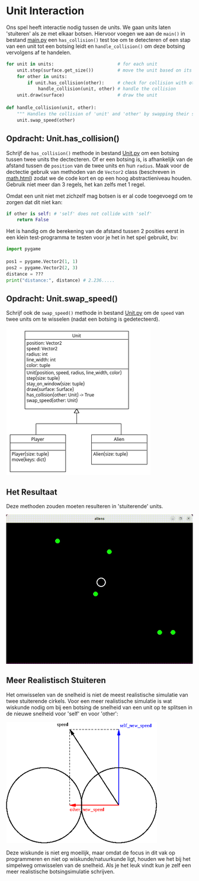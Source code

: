 # Unit Interaction

Ons spel heeft interactie nodig tussen de units. We gaan units laten
'stuiteren' als ze met elkaar botsen. Hiervoor voegen we aan de
`main()` in bestand [main.py](main.py) een `has_collision()` test
toe om te detecteren of een stap van een unit tot een botsing leidt en
`handle_collision()` om deze botsing vervolgens af te handelen.

~~~python
for unit in units:                        # for each unit
    unit.step(surface.get_size())         # move the unit based on its speed, stay in the window
    for other in units:
        if unit.has_collision(other):     # check for collision with other units
            handle_collision(unit, other) # handle the collision
    unit.draw(surface)                    # draw the unit

def handle_collision(unit, other):
    """ Handles the collision of 'unit' and 'other' by swapping their speed. """ 
    unit.swap_speed(other)
~~~

## Opdracht: Unit.has_collision()

Schrijf de `has_collision()` methode in bestand [Unit.py](Unit.py) om
een botsing tussen twee units the dectecteren. Of er een botsing is,
is afhankelijk van de afstand tussen de `position` van de twee units
en hun `radius`. Maak voor de dectectie gebruik van methoden van de
`Vector2` class (beschreven in
[math.html](https://www.pygame.org/docs/ref/math.html)) zodat we de
code kort en op een hoog abstractieniveau houden. Gebruik niet meer
dan 3 regels, het kan zelfs met 1 regel.

Omdat een unit niet met zichzelf mag botsen is er al code toegevoegd
om te zorgen dat dit niet kan:

~~~python
if other is self: # 'self' does not collide with 'self'
    return False
~~~

Het is handig om de berekening van de afstand tussen 2 posities eerst
in een klein test-programma te testen voor je het in het spel
gebruikt, bv:

~~~python
import pygame

pos1 = pygame.Vector2(1, 1)
pos2 = pygame.Vector2(2, 3)
distance = ???
print("distance:", distance) # 2.236.....
~~~

## Opdracht: Unit.swap_speed()

Schrijf ook de `swap_speed()` methode in bestand [Unit.py](Unit.py) om
de `speed` van twee units om te wisselen (nadat een botsing is
gedetecteerd).

![interaction.png](interaction.png)

## Het Resultaat

Deze methoden zouden moeten resulteren in 'stuiterende' units.

![interaction.gif](interaction.gif)

## Meer Realistisch Stuiteren

Het omwisselen van de snelheid is niet de meest realistische simulatie
van twee stuiterende cirkels. Voor een meer realistische simulatie is
wat wiskunde nodig om bij een botsing de snelheid van een unit op te
splitsen in de nieuwe snelheid voor 'self' en voor 'other':

![realistic_bounce.png](realistic_bounce.png)

Deze wiskunde is niet erg moeilijk, maar omdat de focus in dit vak op
programmeren en niet op wiskunde/natuurkunde ligt, houden we het bij
het simpelweg omwisselen van de snelheid. Als je het leuk vindt kun je
zelf een meer realistische botsingsimulatie schrijven.
